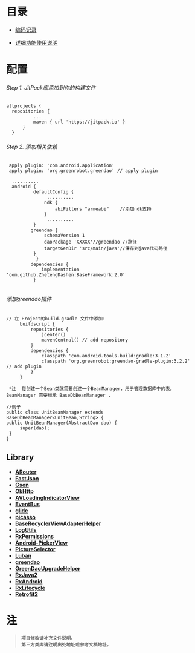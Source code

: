 
# 目录
* [编码记录](commonlibrary/README_CodingHistory.md)<br>

* [详细功能使用说明](commonlibrary/README_FunctionDetails.md)<br>

#  配置
######  Step 1. JitPack库添加到你的构建文件

  ```  
  allprojects {
	repositories {
			...
			maven { url 'https://jitpack.io' }
		}
	}
```
###### Step 2. 添加相关依赖
  ``` 
   apply plugin: 'com.android.application'
   apply plugin: 'org.greenrobot.greendao' // apply plugin
   
    ..........
    android {    
            defaultConfig {
                 ..........
                ndk {
                    abiFilters "armeabi"    //添加ndk支持
                }        
                 ..........
            }    
           greendao {
                schemaVersion 1
                daoPackage 'XXXXX'//greendao //路径
                targetGenDir 'src/main/java'//保存到java代码路径
            }
             }
           dependencies {
               implementation 'com.github.ZhetengDashen:BaseFramework:2.0'
            }  
 ``` 
######  
 
###### 添加greendao插件
   ``` 
   // 在 Project的build.gradle 文件中添加:
        buildscript {
            repositories {
                jcenter()
                mavenCentral() // add repository
            }
            dependencies {
                classpath 'com.android.tools.build:gradle:3.1.2'
                classpath 'org.greenrobot:greendao-gradle-plugin:3.2.2' // add plugin
            }
        }
   ``` 
` *注  每创建一个Bean类就需要创建一个BeanManager，用于管理数据库中的表。`  <br/>
       `BeanManager 需要继承 BaseDbBeanManager .`   
   ```   
//例子
public class UnitBeanManager extends BaseDbBeanManager<UnitBean,String> {
  public UnitBeanManager(AbstractDao dao) {
        super(dao);
    }
}
 
   ``` 
## Library
+ <strong> [ARouter](https://github.com/alibaba/ARouter)<br>
+ <strong> [FastJson](https://github.com/alibaba/fastjson)<br>
+ <strong> [Gson](https://github.com/google/gson)<br>
+ <strong> [OkHttp](https://github.com/square/okhttp)<br>
+ <strong> [AVLoadingIndicatorView](https://github.com/81813780/AVLoadingIndicatorView)<br>
+ <strong> [EventBus](https://github.com/greenrobot/EventBus)<br>
+ <strong> [glide](https://github.com/bumptech/glide)<br>
+ <strong> [picasso](https://github.com/square/picasso)<br>
+ <strong> [BaseRecyclerViewAdapterHelper](https://github.com/CymChad/BaseRecyclerViewAdapterHelper)<br> 
+ <strong> [LogUtils](https://github.com/pengwei1024/LogUtils)<br>
+ <strong> [RxPermissions](https://github.com/tbruyelle/RxPermissions)<br>
+ <strong> [Android-PickerView](https://github.com/Bigkoo/Android-PickerView)<br>
+ <strong> [PictureSelector](https://github.com/LuckSiege/PictureSelector)<br>
+ <strong> [Luban](https://github.com/Curzibn/Luban)<br>
+ <strong> [greendao](https://github.com/greenrobot/greenDAO)<br>
+ <strong> [GreenDaoUpgradeHelper](https://github.com/yuweiguocn/GreenDaoUpgradeHelper)<br>
+ <strong> [RxJava2](https://github.com/ReactiveX/RxJava)<br>
+ <strong> [RxAndroid](https://github.com/amitshekhariitbhu/RxJava2-Android-Samples)<br>
+ <strong> [RxLifecycle](https://github.com/trello/RxLifecycle)<br>
+ <strong> [Retrofit2](https://square.github.io/retrofit/)<br>   
   
# 注
> `项目修改请补充文件说明。`<br/>
> `第三方类库请注明出处地址或参考文档地址。`


    
       